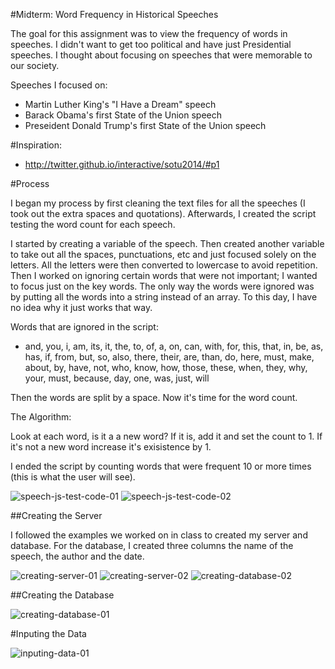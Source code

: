 #Midterm: Word Frequency in Historical Speeches

The goal for this assignment was to view the frequency of words in speeches. I didn't want to get too political and have just Presidential speeches. I thought about focusing on speeches that were memorable to our society.

Speeches I focused on:
* Martin Luther King's "I Have a Dream" speech
* Barack Obama's first State of the Union speech
* Preseident Donald Trump's first State of the Union speech

#Inspiration:
* http://twitter.github.io/interactive/sotu2014/#p1

#Process

I began my process by first cleaning the text files for all the speeches (I took out the extra spaces and quotations). Afterwards, I created the script testing the word count for each speech. 

I started by creating a variable of the speech. Then created another variable to take out all the spaces, punctuations, etc and just focused solely on the letters. All the letters were then converted to lowercase to avoid repetition. Then I worked on ignoring certain words that were not important; I wanted to focus just on the key words. The only way the words were ignored was by putting all the words into a string instead of an array. To this day, I have no idea why it just works that way.

Words that are ignored in the script:

* and, you, i, am, its, it, the, to, of, a, on, can, with, for, this, that, in, be, as, has, if, from, but, so, also, there, their, are, than, do, here, must, make, about, by, have, not, who, know, how, those, these, when, they, why, your, must, because, day, one, was, just, will

Then the words are split by a space. Now it's time for the word count.

The Algorithm:

Look at each word, is it a a new word? If it is, add it and set the count to 1. 
If it's not a new word increase it's exisistence by 1. 

I ended the script by counting words that were frequent 10 or more times (this is what the user will see). 

![speech-js-test-code-01](https://cloud.githubusercontent.com/assets/21225598/24537488/67ab965c-15b0-11e7-9aeb-4cde14edf97c.jpg)
![speech-js-test-code-02](https://cloud.githubusercontent.com/assets/21225598/24537532/c23b0fe4-15b0-11e7-9862-7031830ef567.jpg)

##Creating the Server

I followed the examples we worked on in class to created my server and database. For the database, I created three columns the name of the speech, the author and the date.

![creating-server-01](https://cloud.githubusercontent.com/assets/21225598/24573305/a7344ea0-164f-11e7-9872-7394fb01990a.jpg)
![creating-server-02](https://cloud.githubusercontent.com/assets/21225598/24573320/d11b0f9c-164f-11e7-8aa5-02d640c001f4.jpg)
![creating-database-02](https://cloud.githubusercontent.com/assets/21225598/24573349/1a180736-1650-11e7-9ba5-22a079ccdf4d.jpg)

##Creating the Database

![creating-database-01](https://cloud.githubusercontent.com/assets/21225598/24573381/69c3b208-1650-11e7-9a22-57105d4fcfac.jpg)

#Inputing the Data

![inputing-data-01](https://cloud.githubusercontent.com/assets/21225598/24573395/9cdb961a-1650-11e7-8fbf-93fa1a985a16.jpg)

